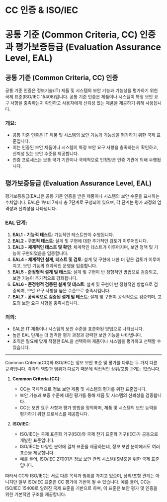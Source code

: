 # CC 인증 & ISO/IEC

# 공통 기준 (Common Criteria, CC) 인증과 평가보증등급 (Evaluation Assurance Level, EAL)

## 공통 기준 (Common Criteria, CC) 인증

공통 기준 인증은 정보기술(IT) 제품 및 시스템의 보안 기능과 기능성을 평가하기 위한 국제 표준(ISO/IEC 15408)입니다. 공통 기준 인증은 제품이나 시스템이 특정 보안 요구 사항을 충족하는지 확인하고 사용자에게 신뢰성 있는 제품을 제공하기 위해 사용됩니다.

### 개요:
- 공통 기준 인증은 IT 제품 및 시스템의 보안 기능과 기능성을 평가하기 위한 국제 표준입니다.
- 이는 인증된 보안 제품이나 시스템이 특정 보안 요구 사항을 충족하는지 확인하고, 신뢰성 있는 보안 수준을 제공합니다.
- 인증 프로세스는 보통 국가 기관이나 국제적으로 인정받은 인증 기관에 의해 수행됩니다.

## 평가보증등급 (Evaluation Assurance Level, EAL)

평가보증등급(EAL)은 공통 기준 인증을 받은 제품이나 시스템의 보안 수준을 표시하는 수치입니다. EAL은 1부터 7까지 총 7단계로 구성되어 있으며, 각 단계는 평가 과정의 엄격성과 신뢰성을 나타냅니다.

### EAL 단계:
1. **EAL1 - 기능적 테스트**: 기능적인 테스트만이 수행됩니다.
2. **EAL2 - 구조적 테스트**: 설계 및 구현에 대한 추가적인 검토가 이루어집니다.
3. **EAL3 - 체계적인 테스트 및 확인**: 체계적인 테스트가 이루어지며, 보안 정책 및 기능이 구현되었음을 입증합니다.
4. **EAL4 - 체계적인 설계, 테스트 및 검토**: 설계 및 구현에 대한 더 깊은 검토가 이루어지고, 보안 기능의 효과적인 운영을 입증합니다.
5. **EAL5 - 준정형적 설계 및 테스트**: 설계 및 구현이 반 정형적인 방법으로 검증되고, 보안 기능이 추가적으로 강화됩니다.
6. **EAL6 - 준정형적 검증된 설계 및 테스트**: 설계 및 구현이 반 정형적인 방법으로 검증되며, 보안 요구 사항을 높은 수준으로 충족시킵니다.
7. **EAL7 - 공식적으로 검증된 설계 및 테스트**: 설계 및 구현이 공식적으로 검증되며, 고도의 보안 요구 사항을 충족시킵니다.

### 의의:
- EAL은 IT 제품이나 시스템의 보안 수준을 표준화된 방법으로 나타냅니다.
- 높은 EAL 단계는 더 엄격한 평가 과정과 강력한 보안 기능을 나타냅니다.
- 조직은 필요에 맞게 적절한 EAL을 선택하여 제품이나 시스템을 평가하고 선택할 수 있습니다.

----

Common Criteria(CC)와 ISO/IEC는 정보 보안 표준 및 평가를 다루는 두 가지 다른 규격입니다. 각각의 역할과 범위가 다르기 때문에 직접적인 상위/포함 관계는 없습니다.

1. **Common Criteria (CC)**:
   - CC는 국제적으로 정보 보안 제품 및 시스템의 평가를 위한 표준입니다.
   - 보안 기능과 보증 수준에 대한 평가를 통해 제품 및 시스템의 신뢰성을 검증합니다.
   - CC는 보안 요구 사항과 평가 방법을 정의하며, 제품 및 시스템의 보안 능력을 평가하기 위한 프로세스를 제공합니다.

2. **ISO/IEC**:
   - ISO/IEC는 국제 표준화 기구(ISO)와 국제 전기 표준화 기구(IEC)가 공동으로 개발한 표준입니다.
   - ISO/IEC는 다양한 분야에 걸쳐 표준을 제공하는데, 정보 보안 분야에서도 여러 표준을 제공합니다.
   - 예를 들어, ISO/IEC 27001은 정보 보안 관리 시스템(ISMS)을 위한 국제 표준입니다.

따라서 CC와 ISO/IEC는 서로 다른 목적과 범위를 가지고 있으며, 상위/포함 관계는 아니지만 일부 ISO/IEC 표준은 CC 평가에 기반이 될 수 있습니다. 예를 들어, CC는 ISO/IEC 15408로 알려진 국제 표준을 기반으로 하며, 이 표준은 보안 평가 및 인증을 위한 기본적인 구조를 제공합니다.